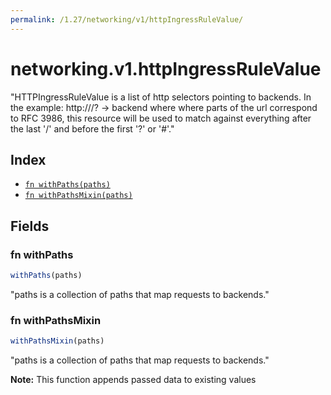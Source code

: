 ```yaml
---
permalink: /1.27/networking/v1/httpIngressRuleValue/
---
```


# networking.v1.httpIngressRuleValue

"HTTPIngressRuleValue is a list of http selectors pointing to backends. In the example: http://<host>/<path>?<searchpart> -> backend where where parts of the url correspond to RFC 3986, this resource will be used to match against everything after the last '/' and before the first '?' or '#'."

## Index

* [`fn withPaths(paths)`](#fn-withpaths)
* [`fn withPathsMixin(paths)`](#fn-withpathsmixin)

## Fields

### fn withPaths

```ts
withPaths(paths)
```

"paths is a collection of paths that map requests to backends."

### fn withPathsMixin

```ts
withPathsMixin(paths)
```

"paths is a collection of paths that map requests to backends."

**Note:** This function appends passed data to existing values